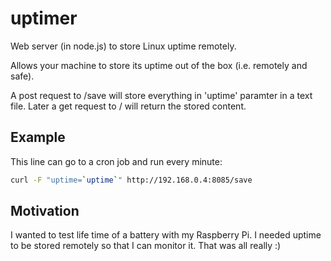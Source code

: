 uptimer
=======

Web server (in node.js) to store Linux uptime remotely.

Allows your machine to store its uptime out of the box (i.e. remotely and safe).

A post request to /save will store everything in 'uptime' paramter in a text file. Later a get request to / will return the stored content.

Example
-------

This line can go to a cron job and run every minute:

```bash
curl -F "uptime=`uptime`" http://192.168.0.4:8085/save
```


Motivation
----------

I wanted to test life time of a battery with my Raspberry Pi. I needed uptime to be stored remotely so that I can monitor it. That was all really :)


